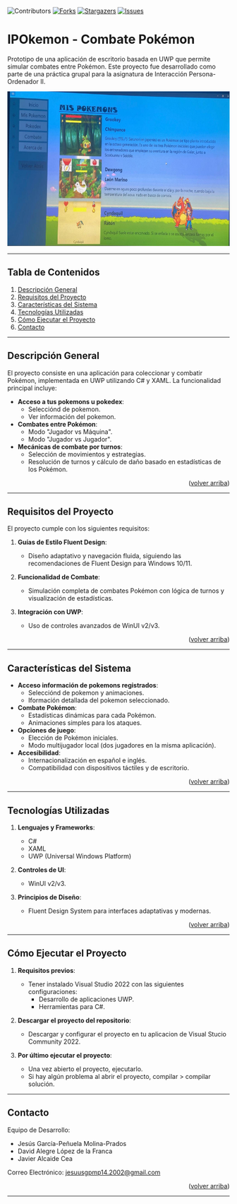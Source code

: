 ![Contributors](https://img.shields.io/badge/Contributors-3-brightgreen?style=for-the-badge)
[![Forks][forks-shield]][forks-url]
[![Stargazers][stars-shield]][stars-url]
[![Issues][issues-shield]][issues-url]


# IPOkemon - Combate Pokémon

Prototipo de una aplicación de escritorio basada en UWP que permite simular combates entre Pokémon. Este proyecto fue desarrollado como parte de una práctica grupal para la asignatura de Interacción Persona-Ordenador II.

<img src="./PokemonJGP/Assets/ImagenApp.jpeg" alt="App" width="650" height="350">

---

## Tabla de Contenidos
1. [Descripción General](#descripcion-general)
2. [Requisitos del Proyecto](#requisitos-del-proyecto)
3. [Características del Sistema](#caracteristicas-del-sistema)
4. [Tecnologías Utilizadas](#tecnologias-utilizadas)
5. [Cómo Ejecutar el Proyecto](#como-ejecutar-el-proyecto)
6. [Contacto](#contacto)

---

## Descripción General

El proyecto consiste en una aplicación para coleccionar y combatir Pokémon, implementada en UWP utilizando C# y XAML. La funcionalidad principal incluye:

- **Acceso a tus pokemons u pokedex**:
  - Selecciónd de pokemon.
  - Ver información del pokemon.
- **Combates entre Pokémon**:
  - Modo "Jugador vs Máquina".
  - Modo "Jugador vs Jugador".
- **Mecánicas de combate por turnos**:
  - Selección de movimientos y estrategias.
  - Resolución de turnos y cálculo de daño basado en estadísticas de los Pokémon.

<p align="right">(<a href="#">volver arriba</a>)</p>

---

## Requisitos del Proyecto

El proyecto cumple con los siguientes requisitos:

1. **Guías de Estilo Fluent Design**:
   - Diseño adaptativo y navegación fluida, siguiendo las recomendaciones de Fluent Design para Windows 10/11.

2. **Funcionalidad de Combate**:
   - Simulación completa de combates Pokémon con lógica de turnos y visualización de estadísticas.

3. **Integración con UWP**:
   - Uso de controles avanzados de WinUI v2/v3.

<p align="right">(<a href="#">volver arriba</a>)</p>

---

## Características del Sistema

- **Acceso información de pokemons registrados**:
  - Selecciónd de pokemon y animaciones.
  - Iformación detallada del pokemon seleccionado.
- **Combate Pokémon**:
  - Estadísticas dinámicas para cada Pokémon.
  - Animaciones simples para los ataques.
- **Opciones de juego**:
  - Elección de Pokémon iniciales.
  - Modo multijugador local (dos jugadores en la misma aplicación).
- **Accesibilidad**:
  - Internacionalización en español e inglés.
  - Compatibilidad con dispositivos táctiles y de escritorio.

<p align="right">(<a href="#">volver arriba</a>)</p>

---

## Tecnologías Utilizadas

1. **Lenguajes y Frameworks**:
   - C#
   - XAML
   - UWP (Universal Windows Platform)

2. **Controles de UI**:
   - WinUI v2/v3.

3. **Principios de Diseño**:
   - Fluent Design System para interfaces adaptativas y modernas.

<p align="right">(<a href="#">volver arriba</a>)</p>

---

## Cómo Ejecutar el Proyecto

1. **Requisitos previos**:
   - Tener instalado Visual Studio 2022 con las siguientes configuraciones:
     - Desarrollo de aplicaciones UWP.
     - Herramientas para C#.

2. **Descargar el proyecto del repositorio**:
   - Descargar y configurar el proyecto en tu aplicacion de Visual Stucio Community 2022.

3. **Por último ejecutar el proyecto**:
   - Una vez abierto el proyecto, ejecutarlo.
   - Si hay algún problema al abrir el proyecto, compilar > compilar solución.

---

## Contacto

Equipo de Desarrollo:
- Jesús García-Peñuela Molina-Prados
- David Alegre López de la Franca 
- Javier Alcaide Cea
  
Correo Electrónico: [jesuusgpmp14.2002@gmail.com](mailto:jesuusgpmp14.2002@gmail.com)

<p align="right">(<a href="#">volver arriba</a>)</p>

---

[forks-shield]: https://img.shields.io/github/forks/JESUSGPMP14/EsiTube-Multimedia.svg?style=for-the-badge
[forks-url]: https://github.com/JESUSGPMP14/EsiTube-Multimedia/network/members
[stars-shield]: https://img.shields.io/github/stars/JESUSGPMP14/EsiTube-Multimedia.svg?style=for-the-badge
[stars-url]: https://github.com/JESUSGPMP14/EsiTube-Multimedia/stargazers
[issues-shield]: https://img.shields.io/github/issues/JESUSGPMP14/EsiTube-Multimedia.svg?style=for-the-badge
[issues-url]: https://github.com/JESUSGPMP14/EsiTube-Multimedia/issues